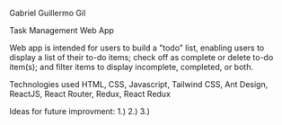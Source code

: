 Gabriel Guillermo Gil

Task Management Web App

Web app is intended for users to build a "todo" list, enabling users to display a list of their to-do items; check off as complete or delete to-do item(s); and filter items to display incomplete, completed, or both.

Technologies used HTML, CSS, Javascript, Tailwind CSS, Ant Design, ReactJS, React Router, Redux, React Redux

Ideas for future improvment:
1.)
2.)
3.)